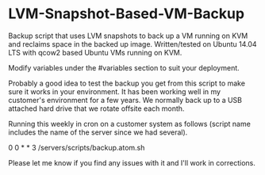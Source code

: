 # LVM-Snapshot-Based-VM-Backup
Backup script that uses LVM snapshots to back up a VM running on KVM and reclaims space in the backed up image.   Written/tested on Ubuntu 14.04 LTS with qcow2 based Ubuntu VMs running on KVM.

Modify variables under the #variables section to suit your deployment. 

Probably a good idea to test the backup you get from this script to make sure it works in your environment.  It has been working well in my customer's environment for a few years.   We normally back up to a USB attached hard drive that we rotate offsite each month.

Running this weekly in cron on a customer system as follows (script name includes the name of the server since we had several).

0 0 * * 3 /servers/scripts/backup.atom.sh

Please let me know if you find any issues with it and I'll work in corrections. 
